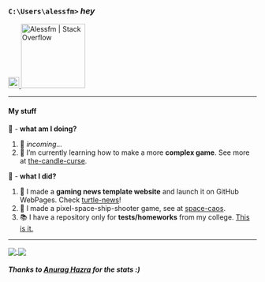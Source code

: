### ```C:\Users\alessfm>``` _hey_ 

<a href="https://www.linkedin.com/in/alessandro-malheiro/">
  <img alt="Alessandro Figueiredo | LinkedIN" width="22px" src="https://raw.githubusercontent.com/peterthehan/peterthehan/master/assets/linkedin.svg"/>
</a>
<a href="https://stackoverflow.com/users/16797281/alessfm">
  <img alt="Alessfm | Stack Overflow" width="130px" src="https://img.shields.io/badge/Stack_Overflow-FE7A16?style=for-the-badge&logo=stack-overflow&logoColor=white"/>
</a>

---

#### My stuff

:pushpin: - **what am I doing?**

1. :leaves: _incoming..._
2. :jack_o_lantern: I’m currently learning how to make a more **complex game**. See more at [the-candle-curse][tcc].

:open_file_folder: - **what I did?**

1. :turtle: I made a **gaming news template website** and launch it on GitHub WebPages. Check [turtle-news][tnews]!
2. :space_invader: I made a pixel-space-ship-shooter game, see at [space-caos][pixel].
3. :books:  I have a repository only for **tests/homeworks** from my college. [This is it.][uni]

---

<a href="https://github.com/alessfm">
  <img align="center" src="https://github-readme-stats.vercel.app/api/top-langs/?username=alessfm&custom_title=🌎- Languages&langs_count=10&layout=compact&hide_border=true&bg_color=0D1117&icon_color=FFFFFF&title_color=FFFFFF&text_color=FFFFFF"/>
</a>
<a href="https://github.com/alessfm">
  <img align="center" src="https://github-readme-stats.vercel.app/api?username=alessfm&show_icons=true&include_all_commits=true&custom_title=⚡- Stats&hide_border=true&bg_color=0D1117&icon_color=FFFFFF&title_color=FFFFFF&text_color=FFFFFF"/>
</a>

##### Thanks to [Anurag Hazra](https://github.com/anuraghazra) for the stats :)

[gardeno]: https://github.com/alessfm/gardeno
[tcc]: https://github.com/alessfm/the-candle-curse
[tnews]: https://alessfm.github.io/turtle-news
[pixel]: https://github.com/alessfm/space-caos
[uni]: https://github.com/alessfm/university-projects
